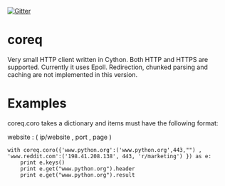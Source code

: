 [![Gitter](https://badges.gitter.im/Join%20Chat.svg)](https://gitter.im/mitghi/coreq?utm_source=badge&utm_medium=badge&utm_campaign=pr-badge)

# coreq

Very small HTTP client written in Cython. Both HTTP and HTTPS are supported.
Currently it uses Epoll. Redirection, chunked parsing and caching are not implemented in this version. 

# Examples
coreq.coro takes a dictionary and items must have the following format: 
    
  website : ( ip/website , port , page )

    with coreq.coro({'www.python.org':('www.python.org',443,"") , 'www.reddit.com':('198.41.208.138', 443, 'r/marketing') }) as e:
      	print e.keys()
      	print e.get("www.python.org").header
      	print e.get("www.python.org").result
